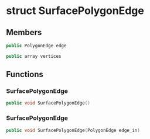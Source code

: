 # struct SurfacePolygonEdge


## Members

```cpp
public PolygonEdge edge

```

```cpp
public array vertices

```



## Functions

### SurfacePolygonEdge

```cpp
public void SurfacePolygonEdge()
```


### SurfacePolygonEdge

```cpp
public void SurfacePolygonEdge(PolygonEdge edge_in)
```




